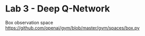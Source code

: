 # Lab 3 - Deep Q-Network

Box observation space<br>
https://github.com/openai/gym/blob/master/gym/spaces/box.py
